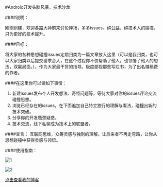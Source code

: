 
#Android开发头脑风暴，技术沙龙

####说明：

  刚刚创建，欢迎各路大神前来讨论捧场，多多issues。纯公益，纯技术人的碰撞，只为更好的技术提升。
  
####目标：

  将大家的各种思想碰撞issues定期归类为一篇文章放入这里（可以是我归类，也可以大家归类以后提交请求合入，在这个过程你不仅帮助了他人，也领悟了他人的想法，双赢局面。），作为大家最干货的指导。极度鄙视那些写烂书，为了出名赚稿费的作者。

####在这里你可以做如下事情：

1. 新建issues发布个人开发想法、奇怪问题等，等待大家对你的issues评论交流碰撞思想。
2. 浏览已经存在的issues，在下面追加自己特立独行的理解与看法，碰撞出新的技术突破。
3. 分享你的开发瓶颈疑惑。
4. 技术交流，线下私聊成为技术上的联盟者。

####宣言：
  互联网思维，众筹灵感与独到的理解，让后来者不再走弯路，让你从思想碰撞中获得灵感与领悟。

####使用指南：

![1](https://github.com/yanbober/AndroidCommunication/raw/master/image/step0.png)

![2](https://github.com/yanbober/AndroidCommunication/raw/master/image/step1.png)

[点击查看我的博客](http://blog.csdn.net/yanbober)
